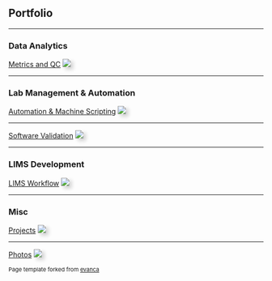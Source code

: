 ## Portfolio

---

### Data Analytics

[Metrics and QC](/analytics)
<img src="images/dummy_thumbnail.jpg?raw=true" style="box-shadow: 5px 5px 7px lightgray">

---

### Lab Management & Automation

[Automation & Machine Scripting](/lab_work)
<img src="images/dummy_thumbnail.jpg?raw=true" style="box-shadow: 5px 5px 7px lightgray">

---

[Software Validation](/validations)
<img src="images/dummy_thumbnail.jpg?raw=true" style="box-shadow: 5px 5px 7px lightgray">

---

### LIMS Development

[LIMS Workflow](/LIMS)
<img src="images/dummy_thumbnail.jpg?raw=true" style="box-shadow: 5px 5px 7px lightgray">

---


### Misc

[Projects](/Projects)
<img src="images/dummy_thumbnail.jpg?raw=true" style="box-shadow: 5px 5px 7px lightgray">

---

[Photos](/Photos)
<img src="images/dummy_thumbnail.jpg?raw=true" style="box-shadow: 5px 5px 7px lightgray">

<p style="font-size:11px">Page template forked from <a href="https://github.com/evanca/quick-portfolio">evanca</a></p>
<!-- Remove above link if you don't want to attibute -->
